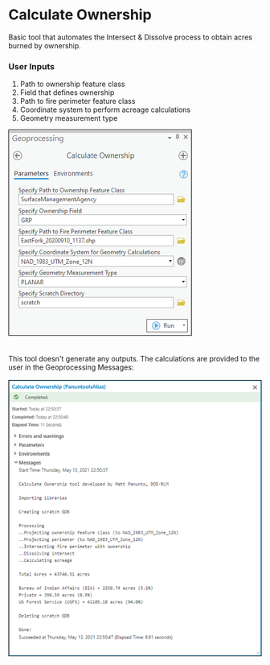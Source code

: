 # Calculate Ownership

Basic tool that automates the Intersect & Dissolve process to obtain acres burned by ownership.

### User Inputs

1. Path to ownership feature class
2. Field that defines ownership
3. Path to fire perimeter feature class
4. Coordinate system to perform acreage calculations
5. Geometry measurement type

![screenshot_CalculateOwnership_1.png](/docs/screenshot_CalculateOwnership_1.png?raw=true)
\
\
\
This tool doesn't generate any outputs. The calculations are provided to the user in the Geoprocessing Messages:
\
\
![screenshot_CalculateOwnership_2.png](/docs/screenshot_CalculateOwnership_2.png?raw=true)
